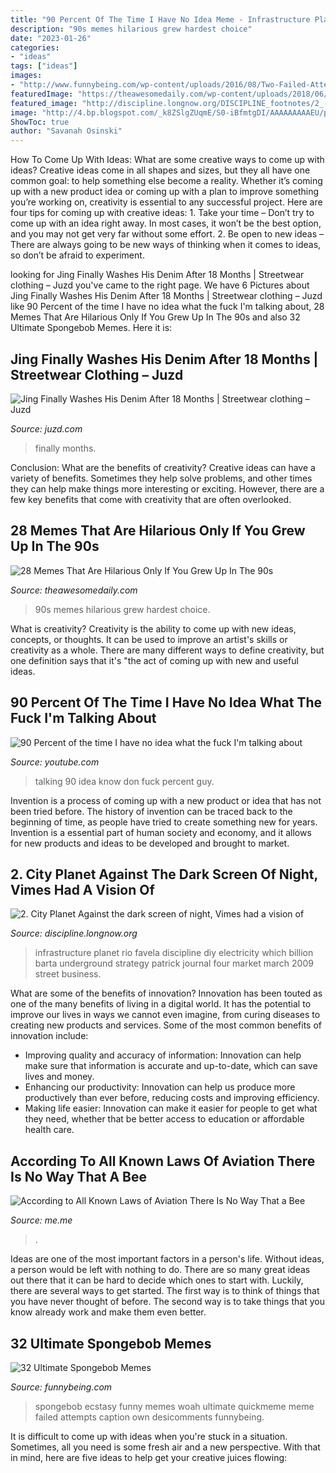 ```yaml
---
title: "90 Percent Of The Time I Have No Idea Meme - Infrastructure Planet Rio Favela Discipline Diy Electricity Which Billion Barta Underground Strategy Patrick Journal Four Market March 2009 Street Business"
description: "90s memes hilarious grew hardest choice"
date: "2023-01-26"
categories:
- "ideas"
tags: ["ideas"]
images:
- "http://www.funnybeing.com/wp-content/uploads/2016/08/Two-Failed-Attempts.jpg"
featuredImage: "https://theawesomedaily.com/wp-content/uploads/2018/06/90s-memes11.jpg"
featured_image: "http://discipline.longnow.org/DISCIPLINE_footnotes/2_-_City_Planet_files/rochinhaPower-filtered.jpg"
image: "http://4.bp.blogspot.com/_k8ZSlgZUqmE/S0-iBfmtgDI/AAAAAAAAAEU/pJGgJiASOgA/s400/3.JPG"
ShowToc: true
author: "Savanah Osinski"
---
```



How To Come Up With Ideas: What are some creative ways to come up with ideas?
Creative ideas come in all shapes and sizes, but they all have one common goal: to help something else become a reality. Whether it’s coming up with a new product idea or coming up with a plan to improve something you’re working on, creativity is essential to any successful project. Here are four tips for coming up with creative ideas: 1. Take your time – Don’t try to come up with an idea right away. In most cases, it won’t be the best option, and you may not get very far without some effort. 2. Be open to new ideas – There are always going to be new ways of thinking when it comes to ideas, so don’t be afraid to experiment. 
	

		
looking for Jing Finally Washes His Denim After 18 Months | Streetwear clothing – Juzd you've came to the right page. We have 6 Pictures about Jing Finally Washes His Denim After 18 Months | Streetwear clothing – Juzd like 90 Percent of the time I have no idea what the fuck I&#039;m talking about, 28 Memes That Are Hilarious Only If You Grew Up In The 90s and also 32 Ultimate Spongebob Memes. Here it is:
		
    
## Jing Finally Washes His Denim After 18 Months | Streetwear Clothing – Juzd

<img loading=lazy src="http://4.bp.blogspot.com/_k8ZSlgZUqmE/S0-iBfmtgDI/AAAAAAAAAEU/pJGgJiASOgA/s400/3.JPG" onerror="this.onerror=null;this.src='https://tse3.mm.bing.net/th?id=OIP.X-irEsXwSIFLEJd6LShKRwAAAA&amp;pid=15.1';" alt="Jing Finally Washes His Denim After 18 Months | Streetwear clothing – Juzd">

_Source: juzd.com_

>finally months. 

	

Conclusion: What are the benefits of creativity?
Creative ideas can have a variety of benefits. Sometimes they help solve problems, and other times they can help make things more interesting or exciting. However, there are a few key benefits that come with creativity that are often overlooked.

    
## 28 Memes That Are Hilarious Only If You Grew Up In The 90s

<img loading=lazy src="https://theawesomedaily.com/wp-content/uploads/2018/06/90s-memes11.jpg" onerror="this.onerror=null;this.src='https://tse1.mm.bing.net/th?id=OIP.HioI72bDowQNXsFopX2ZugHaHD&amp;pid=15.1';" alt="28 Memes That Are Hilarious Only If You Grew Up In The 90s">

_Source: theawesomedaily.com_

>90s memes hilarious grew hardest choice. 

	

What is creativity?
Creativity is the ability to come up with new ideas, concepts, or thoughts. It can be used to improve an artist's skills or creativity as a whole. There are many different ways to define creativity, but one definition says that it's "the act of coming up with new and useful ideas.

    
## 90 Percent Of The Time I Have No Idea What The Fuck I&#039;m Talking About

<img loading=lazy src="https://i.ytimg.com/vi/dPdgx30w9sU/hqdefault.jpg" onerror="this.onerror=null;this.src='https://tse1.mm.bing.net/th?id=OIP.4DTRDEblDP6NJeLvFeDYnQHaFj&amp;pid=15.1';" alt="90 Percent of the time I have no idea what the fuck I&#039;m talking about">

_Source: youtube.com_

>talking 90 idea know don fuck percent guy. 

	

Invention is a process of coming up with a new product or idea that has not been tried before. The history of invention can be traced back to the beginning of time, as people have tried to create something new for years. Invention is a essential part of human society and economy, and it allows for new products and ideas to be developed and brought to market.

    
## 2. City Planet Against The Dark Screen Of Night, Vimes Had A Vision Of

<img loading=lazy src="http://discipline.longnow.org/DISCIPLINE_footnotes/2_-_City_Planet_files/rochinhaPower-filtered.jpg" onerror="this.onerror=null;this.src='https://tse4.mm.bing.net/th?id=OIP.e94usREcHqPerzC7Wi7eOAHaJ0&amp;pid=15.1';" alt="2. City Planet Against the dark screen of night, Vimes had a vision of">

_Source: discipline.longnow.org_

>infrastructure planet rio favela discipline diy electricity which billion barta underground strategy patrick journal four market march 2009 street business. 

	

What are some of the benefits of innovation?
Innovation has been touted as one of the many benefits of living in a digital world. It has the potential to improve our lives in ways we cannot even imagine, from curing diseases to creating new products and services. Some of the most common benefits of innovation include: 
- Improving quality and accuracy of information: Innovation can help make sure that information is accurate and up-to-date, which can save lives and money. 
- Enhancing our productivity: Innovation can help us produce more productively than ever before, reducing costs and improving efficiency. 
- Making life easier: Innovation can make it easier for people to get what they need, whether that be better access to education or affordable health care.

    
## According To All Known Laws Of Aviation There Is No Way That A Bee

<img loading=lazy src="https://pics.me.me/according-to-all-known-laws-of-aviation-there-is-no-65586634.png" onerror="this.onerror=null;this.src='https://tse4.mm.bing.net/th?id=OIP.Zw_No1qk6m0nVWqsJnGcWQHaFH&amp;pid=15.1';" alt="According to All Known Laws of Aviation There Is No Way That a Bee">

_Source: me.me_

>. 

	

Ideas are one of the most important factors in a person's life. Without ideas, a person would be left with nothing to do. There are so many great ideas out there that it can be hard to decide which ones to start with. Luckily, there are several ways to get started. The first way is to think of things that you have never thought of before. The second way is to take things that you know already work and make them even better.

    
## 32 Ultimate Spongebob Memes

<img loading=lazy src="http://www.funnybeing.com/wp-content/uploads/2016/08/Two-Failed-Attempts.jpg" onerror="this.onerror=null;this.src='https://tse1.mm.bing.net/th?id=OIP.ZqmWSjI2MxYx0EbPFDOPIQHaMM&amp;pid=15.1';" alt="32 Ultimate Spongebob Memes">

_Source: funnybeing.com_

>spongebob ecstasy funny memes woah ultimate quickmeme meme failed attempts caption own desicomments funnybeing. 

	

It is difficult to come up with ideas when you're stuck in a situation. Sometimes, all you need is some fresh air and a new perspective. With that in mind, here are five ideas to help get your creative juices flowing: 

